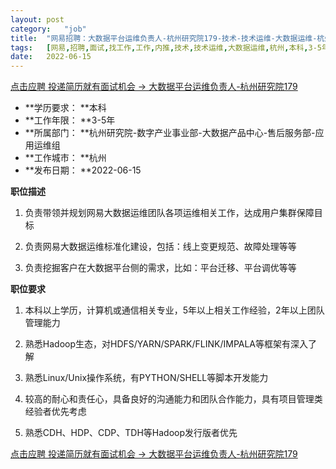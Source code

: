 ```yaml
---
layout:	post
category:	"job"
title:	"网易招聘：大数据平台运维负责人-杭州研究院179-技术-技术运维-大数据运维-杭州本科3-5年"
tags:	[网易,招聘,面试,找工作,工作,内推,技术,技术运维,大数据运维,杭州,本科,3-5年]
date:	2022-06-15
---
```


[点击应聘 投递简历就有面试机会 ->  大数据平台运维负责人-杭州研究院179](http://mobile.bole.netease.com/bole/boleDetail?id=35192&employeeId=346f03c3cda5f04c&key=all)



- **学历要求： **本科
- **工作年限： **3-5年
- **所属部门： **杭州研究院-数字产业事业部-大数据产品中心-售后服务部-应用运维组
- **工作城市： **杭州
- **发布日期： **2022-06-15



**职位描述**

1. 负责带领并规划网易大数据运维团队各项运维相关工作，达成用户集群保障目标

2. 负责网易大数据运维标准化建设，包括：线上变更规范、故障处理等等

3. 负责挖掘客户在大数据平台侧的需求，比如：平台迁移、平台调优等等



**职位要求**

1. 本科以上学历，计算机或通信相关专业，5年以上相关工作经验，2年以上团队管理能力

2. 熟悉Hadoop生态，对HDFS/YARN/SPARK/FLINK/IMPALA等框架有深入了解

3. 熟悉Linux/Unix操作系统，有PYTHON/SHELL等脚本开发能力

4. 较高的耐心和责任心，具备良好的沟通能力和团队合作能力，具有项目管理类经验者优先考虑

5. 熟悉CDH、HDP、CDP、TDH等Hadoop发行版者优先





[点击应聘 投递简历就有面试机会 ->  大数据平台运维负责人-杭州研究院179](http://mobile.bole.netease.com/bole/boleDetail?id=35192&employeeId=346f03c3cda5f04c&key=all)
